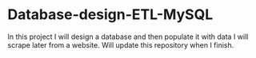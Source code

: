 # Database-design-ETL-MySQL

In this project I will design a database and then populate it with data I will scrape later from a website.
Will update this repository when I finish.
